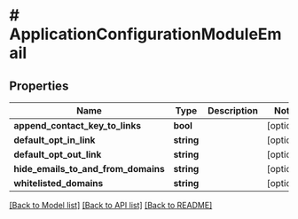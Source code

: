 # # ApplicationConfigurationModuleEmail

## Properties

Name | Type | Description | Notes
------------ | ------------- | ------------- | -------------
**append_contact_key_to_links** | **bool** |  | [optional]
**default_opt_in_link** | **string** |  | [optional]
**default_opt_out_link** | **string** |  | [optional]
**hide_emails_to_and_from_domains** | **string** |  | [optional]
**whitelisted_domains** | **string** |  | [optional]

[[Back to Model list]](../../README.md#models) [[Back to API list]](../../README.md#endpoints) [[Back to README]](../../README.md)
